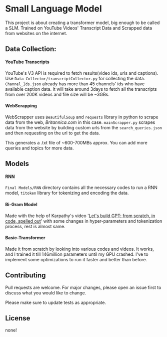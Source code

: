 # Small Language Model
This project is about creating a transformer model, big enough to be called a SLM. Trained on YouTube Videos' Transcript Data and Scrapped data from websites on the internet.

## Data Collection:

#### YouTube Transcripts
YouTube's V3 API is required to fetch results(video ids, urls and captions). Use `Data Collector/transcriptCollector.py` for collecting the data. `Channel_Ids.json` already has more than 45 channels' ids who have available caption data. It will take around 3days to fetch all the transcripts from over 200K videos and file size will be ~3GBs.

#### WebScrapping
WebScrapper uses `BeautifulSoup` and `requests` library in python to scrape data from the web, _Britannica.com_ in this case. `mainScrapper.py` scrapes data from the website by building custom urls from the `search_queries.json` and then requesting on the url to get the data.

This generates a .txt file of ~600-700MBs approx. You can add more queries and topics for more data.

## Models

#### RNN
`Final Models/RNN` directory contains all the necessary codes to run a RNN model, `titoken` library for tokenizing and encoding the data.

#### Bi-Gram Model
Made with the help of Karpathy's video '[Let's build GPT: from scratch, in code, spelled out](https://youtu.be/kCc8FmEb1nY?si=aHFUrNbYudojGW4j)' with some changes in hyper-parameters and tokenization process, rest is almost same.

#### Basic-Transformer
Made it from scratch by looking into various codes and videos. It works, and I trained it till 146million parameters until my GPU crashed. I've to implement some optimizations to run it faster and better than before.


## Contributing
Pull requests are welcome. For major changes, please open an issue first
to discuss what you would like to change.

Please make sure to update tests as appropriate.

## License
none!
